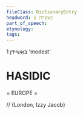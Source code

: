 ```yaml
---
fileClass: DictionaryEntry
headword: באַשיידן 1
part_of_speech: 
etymology: 
tags: 
---
```

באַשיידן 1
'modest'

HASIDIC
=======
= EUROPE = 

// {London, Izzy Jacob}